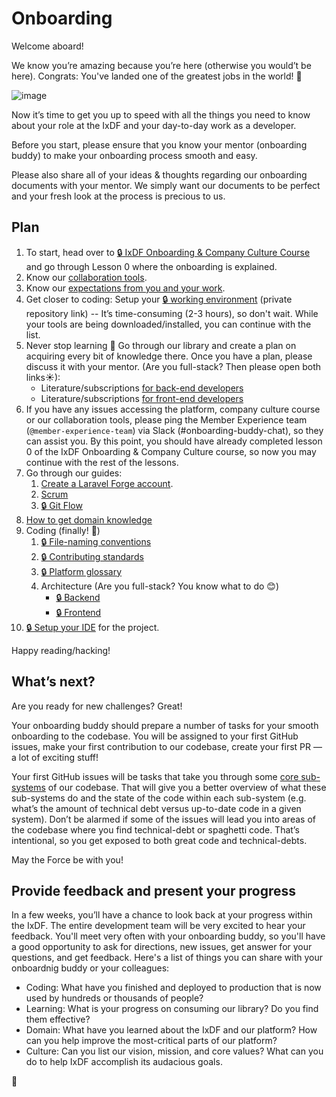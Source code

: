 # Onboarding

Welcome aboard!

We know you’re amazing because you’re here (otherwise you would’t be here).
Congrats: You've landed one of the greatest jobs in the world! 🎉

![image](https://cdn.shopify.com/s/files/1/2297/6885/collections/plain_no_back_235x235@2x.png)

Now it’s time to get you up to speed with all the things you need to know
about your role at the IxDF and your day-to-day work as a developer.

Before you start, please ensure that you know your mentor (onboarding buddy)
to make your onboarding process smooth and easy.

Please also share all of your ideas & thoughts regarding our onboarding documents
with your mentor. We simply want our documents to be perfect and your fresh look
at the process is precious to us.

## Plan

1. To start, head over to [🔒 IxDF Onboarding & Company Culture Course](https://www.interaction-design.org/courses/ixdf-company-culture-course)
   and go through Lesson 0 where the onboarding is explained.
2. Know our [collaboration tools](../collaboration-tools.md).
3. Know our [expectations from you and your work](../expectations.md).
4. Get closer to coding: Setup your [🔒 working environment](https://github.com/InteractionDesignFoundation/IxDF-web/blob/develop/docs/environment/first-run/README.md)
   (private repository link) -- It’s time-consuming (2-3 hours), so don't wait.
   While your tools are being downloaded/installed, you can continue with the list.
5. Never stop learning 📖 Go through our library and create a plan on acquiring
   every bit of knowledge there. Once you have a plan, please discuss it with
   your mentor. (Are you full-stack? Then please open both links☀):
    - Literature/subscriptions [for back-end developers](../../library/back-end/literature.md)
    - Literature/subscriptions [for front-end developers](../../library/front-end/literature.md)
6. If you have any issues accessing the platform, company culture course
   or our collaboration tools, please ping the Member Experience team (`@member-experience-team`)
   via Slack (#onboarding-buddy-chat), so they can assist you. By this point,
   you should have already completed lesson 0 of the IxDF Onboarding & Company Culture course,
   so now you may continue with the rest of the lessons.
7. Go through our guides:
    1. [Create a Laravel Forge account](onboarding__forge.md).
    1. [Scrum](../scrum/README.md)
    1. [🔒 Git Flow](https://github.com/InteractionDesignFoundation/IxDF-web/blob/develop/docs/workflows/git-flow.md)
8. [How to get domain knowledge](onboarding--domain-knowledge.md)
9. Coding (finally! 🎉)
    1. [🔒 File-naming conventions](https://github.com/InteractionDesignFoundation/IxDF-web/blob/develop/docs/code/naming-conventions.md)
    1. [🔒 Contributing standards](https://github.com/InteractionDesignFoundation/IxDF-web/blob/develop/CONTRIBUTING.md)
    1. [🔒 Platform glossary](https://github.com/InteractionDesignFoundation/IxDF-web/blob/develop/docs/glossary.md)
    1. Architecture (Are you full-stack? You know what to do 😊)
        - [🔒 Backend](https://github.com/InteractionDesignFoundation/IxDF-web/blob/develop/docs/code/backend/architecture.md)
        - [🔒 Frontend](https://github.com/InteractionDesignFoundation/IxDF-web/blob/develop/docs/code/frontend/architecture.md)
10. [🔒 Setup your IDE](https://github.com/InteractionDesignFoundation/IxDF-web/blob/develop/docs/environment/IDE/README.md)
    for the project.

Happy reading/hacking!

## What’s next?

Are you ready for new challenges? Great!

Your onboarding buddy should prepare a number of tasks for your smooth onboarding
to the codebase. You will be assigned to your first GitHub issues, make your first
contribution to our codebase, create your first PR — a lot of exciting stuff!

Your first GitHub issues will be tasks that take you through some [core sub-systems](https://docs.information-architecture.org/domain/systems-and-code-owners.html)
of our codebase. That will give you a better overview of what these sub-systems
do and the state of the code within each sub-system (e.g. what’s the amount of
technical debt versus up-to-date code in a given system). Don’t be alarmed if some
of the issues will lead you into areas of the codebase where you find technical-debt
or spaghetti code. That’s intentional, so you get exposed to both great code and technical-debts.

May the Force be with you!

## Provide feedback and present your progress

In a few weeks, you’ll have a chance to look back at your progress within the IxDF.
The entire development team will be very excited to hear your feedback. You'll meet
very often with your onboarding buddy, so you'll have a good opportunity to ask
for directions, new issues, get answer for your questions, and get feedback.
Here's a list of things you can share with your onboardnig buddy or your colleagues:

-   Coding: What have you finished and deployed to production that is now used by hundreds or thousands of people?
-   Learning: What is your progress on consuming our library? Do you find them effective?
-   Domain: What have you learned about the IxDF and our platform?
    How can you help improve the most-critical parts of our platform?
-   Culture: Can you list our vision, mission, and core values? What can you do to
    help IxDF accomplish its audacious goals.

🦄
